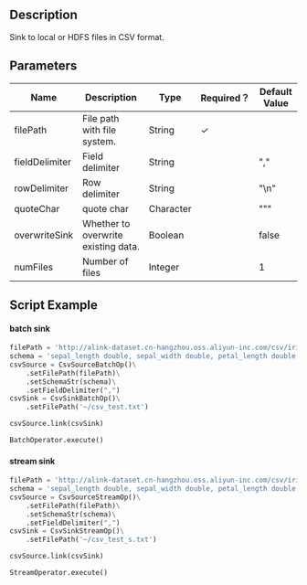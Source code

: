 ## Description
Sink to local or HDFS files in CSV format.

## Parameters
| Name | Description | Type | Required？ | Default Value |
| --- | --- | --- | --- | --- |
| filePath | File path with file system. | String | ✓ |  |
| fieldDelimiter | Field delimiter | String |  | "," |
| rowDelimiter | Row delimiter | String |  | "\n" |
| quoteChar | quote char | Character |  | "\"" |
| overwriteSink | Whether to overwrite existing data. | Boolean |  | false |
| numFiles | Number of files | Integer |  | 1 |

## Script Example

#### batch sink

```python
filePath = 'http://alink-dataset.cn-hangzhou.oss.aliyun-inc.com/csv/iris.csv'
schema = 'sepal_length double, sepal_width double, petal_length double, petal_width double, category string'
csvSource = CsvSourceBatchOp()\
    .setFilePath(filePath)\
    .setSchemaStr(schema)\
    .setFieldDelimiter(",")
csvSink = CsvSinkBatchOp()\
    .setFilePath('~/csv_test.txt')

csvSource.link(csvSink)

BatchOperator.execute()
```


#### stream sink

```python
filePath = 'http://alink-dataset.cn-hangzhou.oss.aliyun-inc.com/csv/iris.csv'
schema = 'sepal_length double, sepal_width double, petal_length double, petal_width double, category string'
csvSource = CsvSourceStreamOp()\
    .setFilePath(filePath)\
    .setSchemaStr(schema)\
    .setFieldDelimiter(",")
csvSink = CsvSinkStreamOp()\
    .setFilePath('~/csv_test_s.txt')

csvSource.link(csvSink)

StreamOperator.execute()
```

